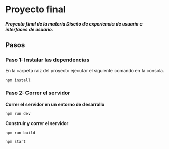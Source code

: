 # Proyecto final
##### Proyecto final de la materia Diseño de experiencia de usuario e interfaces de usuario.

## Pasos

### Paso 1: Instalar las dependencias
En la carpeta raíz del proyecto ejecutar el siguiente comando en la consola.

```
npm install
```

### Paso 2: Correr el servidor
**Correr el servidor en un entorno de desarrollo**
```bash
npm run dev
```

**Construir y correr el servidor**
```
npm run build
```
```
npm start
```
